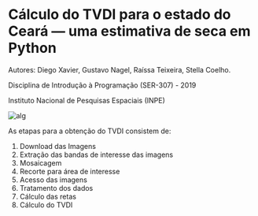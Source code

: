 # **Cálculo do TVDI para o estado do Ceará — uma estimativa de seca em Python**

Autores: Diego Xavier, Gustavo Nagel, Raíssa Teixeira, Stella Coelho. 

Disciplina de Introdução à Programação (SER-307) - 2019

Instituto Nacional de Pesquisas Espaciais (INPE)

![alg](https://docs.google.com/uc?export=download&id=1x-u197nO0fc5QyZcH0Fr2W9hmWYM7wji)


As etapas para a obtenção do TVDI consistem de:
1.   Download das Imagens
2.   Extração das bandas de interesse das imagens
3.   Mosaicagem
4.   Recorte para área de interesse
5.   Acesso das imagens
6.   Tratamento dos dados
7.   Cálculo das retas
8.   Cálculo do TVDI
